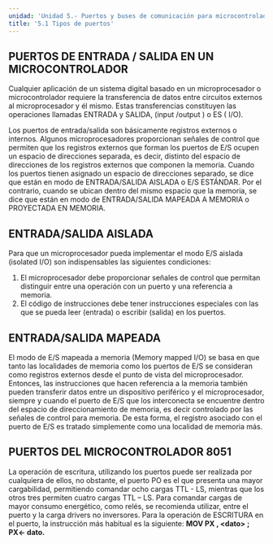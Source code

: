 ```yaml
---
unidad: 'Unidad 5.- Puertos y buses de comunicación para microcontroladores'
title: '5.1 Tipos de puertos'
---
```


## PUERTOS DE ENTRADA / SALIDA EN UN MICROCONTROLADOR
Cualquier aplicación de un sistema digital basado en un microprocesador o microcontrolador requiere la transferencia de datos entre circuitos externos al microprocesador y él mismo. Estas transferencias constituyen las operaciones llamadas ENTRADA y SALIDA, (input /output ) o ES ( I/O).

Los puertos de entrada/salida son básicamente registros externos o internos. Algunos microprocesadores proporcionan señales de control que permiten que los registros externos que forman los puertos de E/S ocupen un espacio de
direcciones separada, es decir, distinto del espacio de direcciones de los registros externos que componen la memoria. Cuando los puertos tienen asignado un espacio de direcciones separado, se dice que están en modo de ENTRADA/SALIDA AISLADA o E/S ESTÁNDAR. Por el contrario, cuando se ubican dentro del mismo espacio que la memoria, se dice que están en modo de ENTRADA/SALIDA MAPEADA A MEMORIA o PROYECTADA EN MEMORIA.

## ENTRADA/SALIDA AISLADA 
Para que un microprocesador pueda implementar el modo E/S aislada (isolated I/O) son indispensables las siguientes condiciones: 
1. El microprocesador debe proporcionar señales de control que permitan distinguir entre una operación con un puerto y una referencia a memoria.
2. El código de instrucciones debe tener instrucciones especiales con las que se pueda leer (entrada) o escribir (salida) en los puertos.

## ENTRADA/SALIDA MAPEADA 
El modo de E/S mapeada a memoria (Memory mapped I/O) se basa en que tanto las localidades de memoria como los puertos de E/S se consideran como registros externos desde el punto de vista del microprocesador. Entonces, las instrucciones que hacen referencia a la memoria también pueden transferir datos entre un dispositivo periférico y el microprocesador, siempre y cuando el puerto de E/S que los interconecta se encuentre dentro del espacio de direccionamiento de memoria, es decir controlado por las señales de control para memoria. De esta forma, el registro asociado con el puerto de E/S es tratado simplemente como una localidad de memoria más.

## PUERTOS DEL MICROCONTROLADOR 8051
La operación de escritura, utilizando los puertos puede ser realizada por
cualquiera de ellos, no obstante, el puerto PO es el que presenta una mayor
cargabilidad, permitiendo comandar ocho cargas TTL - LS, mientras que los otros
tres permiten cuatro cargas TTL – LS. Para comandar cargas de mayor consumo
energético, como relés, se recomienda utilizar, entre el puerto y la carga drivers no
inversores. Para la operación de
ESCRITURA en el puerto, la instrucción más habitual es la siguiente:
**MOV PX , \<dato\> ; PX<- dato.**
